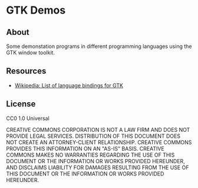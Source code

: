 # GTK Demos


## About

Some demonstation programs in different programming languages
using the GTK window toolkit.


## Resources

- [Wikipedia: List of language bindings for GTK](https://en.wikipedia.org/wiki/List_of_language_bindings_for_GTK)


## License

CC0 1.0 Universal

CREATIVE COMMONS CORPORATION IS NOT A LAW FIRM AND DOES NOT PROVIDE LEGAL
SERVICES. DISTRIBUTION OF THIS DOCUMENT DOES NOT CREATE AN ATTORNEY-CLIENT
RELATIONSHIP. CREATIVE COMMONS PROVIDES THIS INFORMATION ON AN "AS-IS"
BASIS. CREATIVE COMMONS MAKES NO WARRANTIES REGARDING THE USE OF THIS
DOCUMENT OR THE INFORMATION OR WORKS PROVIDED HEREUNDER, AND DISCLAIMS
LIABILITY FOR DAMAGES RESULTING FROM THE USE OF THIS DOCUMENT OR THE
INFORMATION OR WORKS PROVIDED HEREUNDER.
